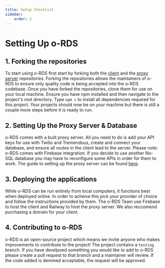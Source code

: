 ```yaml
---
title: Setup Checklist
sidebar:
    order: 2
---
```


# Setting Up o-RDS

## 1. Forking the repositories

To start using o-RDS first start by forking both the [client](https://github.com/o-RDS/o-rds-web-app) and the [proxy server](https://github.com/o-RDS/o-rds-server) repositories. Forking the repositories allows the maintainers of o-RDS to ensure only quality code is being accepted into the o-RDS codebase. Once you have forked the repositories, clone them for use on your local machine. Ensure you have npm installed and then navigate to the project's  root directory. Type ```npm i``` to install all dependencies required for this project. Your projects should now be on your machine but there is still a couple more steps before it is ready to run. 

## 2. Setting Up the Proxy Server & Database

o-RDS comes with a built proxy server. All you need to do is add your API keys for use with Twilio and Tremendous, create and connect your database, and ensure all routes in the client lead to the server. Please note: o-RDS comes with Firebase integration. If you decide to use another No-SQL database you may have to reconfigure some APIs in order for them to work. The guide to setting up the proxy server can be found [here](/backend-server/proxy-server).

## 3. Deploying the applications

While o-RDS can be run entirely from local computers, it functions best when deployed online. In order to acheive this pick your provider of choice and follow the instructions provided by them. The o-RDS Team use Firebase to host the client and Railway to host the proxy server. We also reccomend purchasing a domain for your client. 

## 4. Contributing to o-RDS

o-RDS is an open-source project which means we invite anyone who makes improvements to contribute to the project! The project contains a `testing` branch. If you have develpoed something you would like to add to o-RDS please create a pull request to that branch and a maintainer will review. If the code added is demmed acceptable, the request will be approved. 
